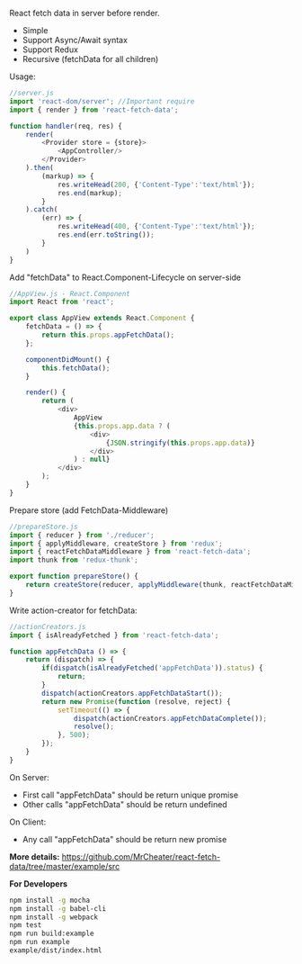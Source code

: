 React fetch data in server before render.

* Simple
* Support Async/Await syntax
* Support Redux
* Recursive (fetchData for all children)

Usage:
```javascript
//server.js
import 'react-dom/server'; //Important require
import { render } from 'react-fetch-data';

function handler(req, res) {
    render(
        <Provider store = {store}>
            <AppController/>
        </Provider>
    ).then(
        (markup) => {
            res.writeHead(200, {'Content-Type':'text/html'});
            res.end(markup);
        }
    ).catch(
        (err) => {        
            res.writeHead(400, {'Content-Type':'text/html'});
            res.end(err.toString());  
        }
    )
}
```

Add "fetchData" to React.Component-Lifecycle on server-side

```javascript
//AppView.js - React.Component
import React from 'react';

export class AppView extends React.Component {
    fetchData = () => {
        return this.props.appFetchData();
    };

    componentDidMount() {
        this.fetchData();
    }

    render() {
        return (
            <div>
                AppView
                {this.props.app.data ? (
                    <div>
                        {JSON.stringify(this.props.app.data)}
                    </div>
                ) : null}
            </div>
        );
    }
}
```

Prepare store (add FetchData-Middleware)
```javascript
//prepareStore.js
import { reducer } from './reducer';
import { applyMiddleware, createStore } from 'redux';
import { reactFetchDataMiddleware } from 'react-fetch-data';
import thunk from 'redux-thunk';

export function prepareStore() {
    return createStore(reducer, applyMiddleware(thunk, reactFetchDataMiddleware));
}
```

Write action-creator for fetchData:
```javascript
//actionCreators.js
import { isAlreadyFetched } from 'react-fetch-data';

function appFetchData () => {
    return (dispatch) => {
        if(dispatch(isAlreadyFetched('appFetchData')).status) {
            return;
        }
        dispatch(actionCreators.appFetchDataStart());
        return new Promise(function (resolve, reject) {
            setTimeout(() => {
                dispatch(actionCreators.appFetchDataComplete());
                resolve();
            }, 500);
        });
    }
}
```
On Server:
* First call "appFetchData" should be return unique promise
* Other calls "appFetchData" should be return undefined

On Client:
* Any call "appFetchData" should be return new promise

**More details:** https://github.com/MrCheater/react-fetch-data/tree/master/example/src

**For Developers**
```bash
npm install -g mocha
npm install -g babel-cli
npm install -g webpack
npm test
npm run build:example
npm run example
example/dist/index.html 
```
